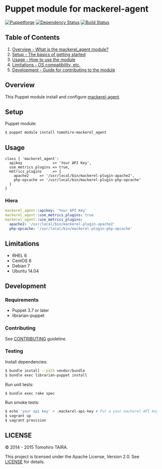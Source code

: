 Puppet module for mackerel-agent
================================================================================

[![Puppetforge](https://img.shields.io/puppetforge/v/tomohiro/mackerel_agent.svg?style=flat-square)](https://forge.puppetlabs.com/tomohiro/mackerel_agent)
[![Dependency Status](https://img.shields.io/gemnasium/Tomohiro/puppet-mackerel_agent.svg?style=flat-square)](https://gemnasium.com/Tomohiro/puppet-mackerel_agent)
[![Build Status](https://img.shields.io/travis/Tomohiro/puppet-mackerel_agent.svg?style=flat-square)](https://travis-ci.org/Tomohiro/puppet-mackerel_agent)


Table of Contents
--------------------------------------------------------------------------------

1. [Overview - What is the mackerel_agent module?](#overview)
2. [Setup - The basics of getting started](#setup)
3. [Usage - How to use the module](#usage)
4. [Limitations - OS compatibility, etc.](#limitations)
5. [Development - Guide for contributing to the module](#development)


Overview
--------------------------------------------------------------------------------

This Puppet module install and configure [mackerel-agent](https://github.com/mackerelio/mackerel-agent).


Setup
--------------------------------------------------------------------------------

Puppet module:

```sh
$ puppet module install tomohiro-mackerel_agent
```


Usage
--------------------------------------------------------------------------------

```puppet
class { 'mackerel_agent':
  apikey              => 'Your API Key',
  use_metrics_plugins => true,
  metrics_plugins     => {
    apache2     => '/usr/local/bin/mackerel-plugin-apache2',
    php-opcache => '/usr/local/bin/mackerel-plugin-php-opcache'
  }
}
```

### Hiera

```yaml
mackerel_agent::apikey: 'Your API Key'
mackerel_agent::use_metrics_plugins: true
mackerel_agent::use_metrics_plugins:
  apache2: '/usr/local/bin/mackerel-plugin-apache2'
  php-opcache: '/usr/local/bin/mackerel-plugin-php-opcache'
```


Limitations
--------------------------------------------------------------------------------

- RHEL 6
- CentOS 6
- Debian 7
- Ubuntu 14.04


Development
--------------------------------------------------------------------------------

### Requirements

- Puppet 3.7 or later
- librarian-puppet


### Contributing

See [CONTRIBUTING](CONTRIBUTING.md) guideline.


### Testing

Install dependencies:

```sh
$ bundle install --path vendor/bundle
$ bundle exec librarian-puppet install
```

Run unit tests:

```sh
$ bundle exec rake spec
```

Run smoke tests:

```sh
$ echo 'your api key' > .mackerel-api-key # Put a your mackerel API key
$ vagrant up
$ vagrant provision
```


LICENSE
--------------------------------------------------------------------------------

&copy; 2014 - 2015 Tomohiro TAIRA.

This project is licensed under the Apache License, Version 2.0.
See [LICENSE](LICENSE) for details.
